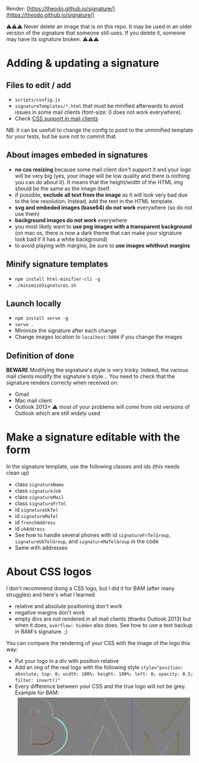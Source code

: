 Render: [https://theodo.github.io/signature/](https://theodo.github.io/signature/)

:warning::warning::warning:
Never delete an image that is on this repo. It may be used in an older version of the signature that someone still uses. If you delete it, someone may have its signature broken.
:warning::warning::warning:

# Adding & updating a signature

## Files to edit / add

- `scripts/config.js`
- `signatureTemplates/*.html` that must be minified afterwards to avoid issues in some mail clients (font-size: 0 does not work everywhere).
- Check [CSS support in mail clients](https://www.campaignmonitor.com/css/)

NB: it can be usefull to change the config to point to the unminified template for your tests, but be sure not to commit that.

## About images embeded in signatures

- **no css resizing** because some mail client don't support it and your logo will be very big (yes, your image will be low quality and there is nothing you can do about it). It means that the height/width of the HTML img should be the same as the image itself.
- if possible, **exclude all text from the image** as it will look very bad due to the low resolution. Instead, add the text in the HTML template.
- **svg and embeded images (base64) do not work** everywhere (so do not use them)
- **background images do not work** everywhere
- you most likely want to **use png images with a transparent background** (on mac os, there is now a dark theme that can make your signature look bad if it has a white background)
- to avoid playing with margins, be sure to **use images whithout margins**

## Minify signature templates

- `npm install html-minifier-cli -g`
- `./minimizeSignatures.sh`

## Launch locally
- `npm install serve -g`
- `serve .`
- Minimize the signature after each change
- Change images location to `localhost:5000` if you change the images

## Definition of done

**BEWARE**
Modifying the signature's style is very tricky.
Indeed, the various mail clients modify the signature's style...
You need to check that the signature renders correcty when received on:

- Gmail
- Mac mail client
- Outlook 2013+ :warning: most of your problems will come from old versions of Outlook which are still widely used

# Make a signature editable with the form

In the signature template, use the following classes and ids (this needs clean up)

- class `signatureName`
- class `signatureJob`
- class `signatureMail`
- class `signatureFrTel`
- id `signatureUkTel`
- id `signatureMaTel`
- id `frenchAddress`
- id `ukAddress`
- See how to handle several phones with id `signatureFrTelGroup`, `signatureUkTelGroup`, and `signatureMaTelGroup` in the code
- Same with addresses

# About CSS logos

I don't recommend doing a CSS logo, but I did it for BAM (after many struggles) and here's what I learned

- relative and absolute positioning don't work
- negative margins don't work
- empty divs are not rendered in all mail clients (thanks Outlook 2013) but when it does, `overflow: hidden` also does. See how to use a text backup in BAM's signature. ;)

You can compare the rendering of your CSS with the image of the logo this way:

- Put your logo in a div with position relative
- Add an img of the real logo with the following style `style="position: absolute; top: 0; width: 100%; height: 100%; left: 0; opacity: 0.5; filter: invert()"`
- Every difference between your CSS and the true logo will not be grey.
  Example for BAM:
  ![BAM Logo Diff](images/BAM-logo-diffs.png)
